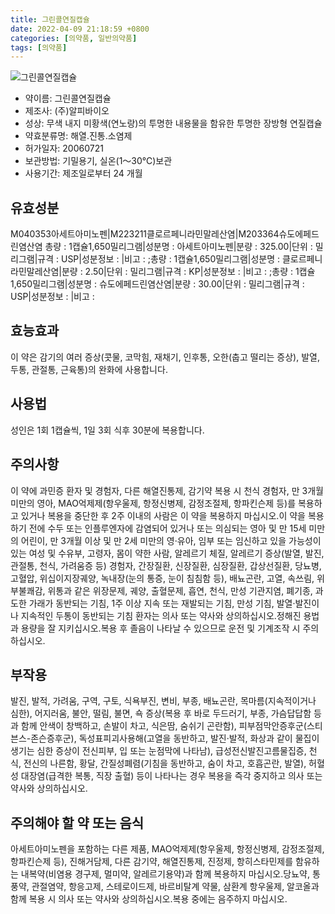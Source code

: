 ```yaml
---
title: 그린콜연질캡슐
date: 2022-04-09 21:18:59 +0800
categories: [의약품, 일반의약품]
tags: [의약품]
---
```

![그린콜연질캡슐](https://nedrug.mfds.go.kr/pbp/cmn/itemImageDownload/1NOwp2F6N8C)

- 약이름: 그린콜연질캡슐
- 제조사: (주)알피바이오
- 성상: 무색 내지 미황색(연노랑)의 투명한 내용물을 함유한 투명한 장방형 연질캡슐
- 약효분류명: 해열.진통.소염제
- 허가일자: 20060721
- 보관방법: 기밀용기, 실온(1～30℃)보관
- 사용기간: 제조일로부터 24 개월
## 유효성분
M040353아세트아미노펜|M223211클로르페니라민말레산염|M203364슈도에페드린염산염
총량 : 1캡슐1,650밀리그램|성분명 : 아세트아미노펜|분량 : 325.00|단위 : 밀리그램|규격 : USP|성분정보 : |비고 : ;총량 : 1캡슐1,650밀리그램|성분명 : 클로르페니라민말레산염|분량 : 2.50|단위 : 밀리그램|규격 : KP|성분정보 : |비고 : ;총량 : 1캡슐1,650밀리그램|성분명 : 슈도에페드린염산염|분량 : 30.00|단위 : 밀리그램|규격 : USP|성분정보 : |비고 :
## 효능효과
이 약은 감기의 여러 증상(콧물, 코막힘, 재채기, 인후통, 오한(춥고 떨리는 증상), 발열, 두통, 관절통, 근육통)의 완화에 사용합니다.
## 사용법
성인은 1회 1캡슐씩, 1일 3회 식후 30분에 복용합니다.
## 주의사항
이 약에 과민증 환자 및 경험자, 다른 해열진통제, 감기약 복용 시 천식 경험자, 만 3개월 미만의 영아, MAO억제제(항우울제, 항정신병제, 감정조절제, 항파킨슨제 등)를 복용하고 있거나 복용을 중단한 후 2주 이내의 사람은 이 약을 복용하지 마십시오.이 약을 복용하기 전에 수두 또는 인플루엔자에 감염되어 있거나 또는 의심되는 영아 및 만 15세 미만의 어린이, 만 3개월 이상 및 만 2세 미만의 영‧유아, 임부 또는 임신하고 있을 가능성이 있는 여성 및 수유부, 고령자, 몸이 약한 사람, 알레르기 체질, 알레르기 증상(발열, 발진, 관절통, 천식, 가려움증 등) 경험자, 간장질환, 신장질환, 심장질환, 갑상선질환, 당뇨병, 고혈압, 위십이지장궤양, 녹내장(눈의 통증, 눈이 침침함 등), 배뇨곤란, 고열, 속쓰림, 위부불쾌감, 위통과 같은 위장문제, 궤양, 출혈문제, 흡연, 천식, 만성 기관지염, 폐기종, 과도한 가래가 동반되는 기침, 1주 이상 지속 또는 재발되는 기침, 만성 기침, 발열·발진이나 지속적인 두통이 동반되는 기침 환자는 의사 또는 약사와 상의하십시오.정해진 용법과 용량을 잘 지키십시오.복용 후 졸음이 나타날 수 있으므로 운전 및 기계조작 시 주의하십시오.
## 부작용
발진, 발적, 가려움, 구역, 구토, 식욕부진, 변비, 부종, 배뇨곤란, 목마름(지속적이거나 심한), 어지러움, 불안, 떨림, 불면, 쇽 증상(복용 후 바로 두드러기, 부종, 가슴답답함 등과 함께 안색이 창백하고, 손발이 차고, 식은땀, 숨쉬기 곤란함), 피부점막안증후군(스티븐스-존슨증후군), 독성표피괴사용해(고열을 동반하고, 발진·발적, 화상과 같이 물집이 생기는 심한 증상이 전신피부, 입 또는 눈점막에 나타남), 급성전신발진고름물집증, 천식, 전신의 나른함, 황달, 간질성폐렴(기침을 동반하고, 숨이 차고, 호흡곤란, 발열), 허혈성 대장염(급격한 복통, 직장 출혈) 등이 나타나는 경우 복용을 즉각 중지하고 의사 또는 약사와 상의하십시오.
## 주의해야 할 약 또는 음식
아세트아미노펜을 포함하는 다른 제품, MAO억제제(항우울제, 항정신병제, 감정조절제, 항파킨슨제 등), 진해거담제, 다른 감기약, 해열진통제, 진정제, 항히스타민제를 함유하는 내복약(비염용 경구제, 멀미약, 알레르기용약)과 함께 복용하지 마십시오.당뇨약, 통풍약, 관절염약, 항응고제, 스테로이드제, 바르비탈계 약물, 삼환계 항우울제, 알코올과 함께 복용 시 의사 또는 약사와 상의하십시오.복용 중에는 음주하지 마십시오.
